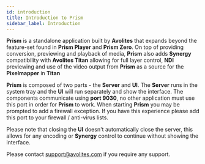 ```yaml
---
id: introduction
title: Introduction to Prism
sidebar_label: Introduction
---
```


**Prism** is a standalone application built by **Avolites** that expands beyond the feature-set found in **Prism Player** and **Prism Zero**. On top of providing conversion, previewing and playback of media, **Prism** also adds **Synergy** compatibility with **Avolites Titan** allowing for full layer control, **NDI** previewing and use of the video output from **Prism** as a source for the **Pixelmapper** in **Titan**

**Prism** is composed of two parts - the **Server** and **UI**. The **Server** runs in the system tray and the **UI** will run separately and show the interface. The components communicate using **port 9030**, no other application must use this port in order for **Prism** to work. When starting **Prism** you may be prompted to add a firewall exception. If you have this experience please add this port to your firewall / anti-virus lists.

Please note that closing the **UI** doesn't automatically close the server, this allows for any encoding or **Synergy** control to continue without showing the interface.

Please contact <a href="mailto:support@avolites.com?subject=Prism:">support@avolites.com</a> if you require any support.
